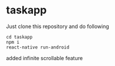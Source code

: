 # taskapp

Just clone this repository and do following

	cd taskapp
	npm i
	react-native run-android

added infinite scrollable feature
